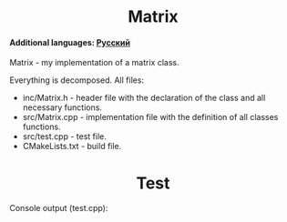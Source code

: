 <h1 align="center">Matrix</h1>
<h4>Additional languages: <a href="https://github.com/AlferovKirill/Study/blob/main/№4%20Matrix/README.RU.md">Русский</a></h4>

<p align="justify">Matrix - my implementation of a matrix class.</p>

<p align="justify">Everything is decomposed. All files:</p>
<ul>
  <li>inc/Matrix.h - header file with the declaration of the class and all necessary functions.</li>
  <li>src/Matrix.cpp - implementation file with the definition of all classes functions.</li>
  <li>src/test.cpp - test file.</li>
  <li>CMakeLists.txt - build file.</li>
</ul>

<h1 align="center">Test</h1>
<p align="justify">Console output (test.cpp):</p>

<p>

</p>
